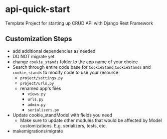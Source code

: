# api-quick-start

Template Project for starting up CRUD API with Django Rest Framework

## Customization Steps

- add additional dependencies as needed
- DO NOT migrate yet
- change `cookie_stands` folder to the app name of your choice
- Search through entire code base for `CookieStand`,`CookieStands` and `cookie_stands` to modify code to use your resource
  - `project/settings.py`
  - `project/urls.py`
  - renamed app's files
    - `views.py`
    - `urls.py`
    - `admin.py`
    - `serializers.py`
- Update cookie_standModel with fields you need
  - Make sure to update other modules that would be affected by Model customizations. E.g. serializers, tests, etc.
- makemigrations/migrate
